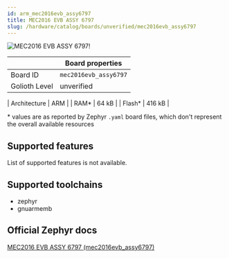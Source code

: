 ```yaml
---
id: arm_mec2016evb_assy6797
title: MEC2016 EVB ASSY 6797
slug: /hardware/catalog/boards/unverified/mec2016evb_assy6797
---
```


[//]: # (This is an auto-generated file, do not edit! Changes to it will be lost upon re-generation)

![MEC2016 EVB ASSY 6797!](/img/boards/arm/mec2016evb_assy6797.jpg "MEC2016 EVB ASSY 6797")

|                | Board properties     |
| -------------  | -------------------- |
| Board ID       | `mec2016evb_assy6797` |
| Golioth Level  | unverified       |

| Architecture   | ARM |
| RAM*           | 64 kB |
| Flash*         | 416 kB |

\* values are as reported by Zephyr `.yaml` board files, which don't represent the overall available resources



## Supported features

List of supported features is not available.

## Supported toolchains

* zephyr
* gnuarmemb

## Official Zephyr docs

[MEC2016 EVB ASSY 6797 (mec2016evb_assy6797)](https://docs.zephyrproject.org/latest/boards/arm/mec2016evb_assy6797/doc/index.html)
